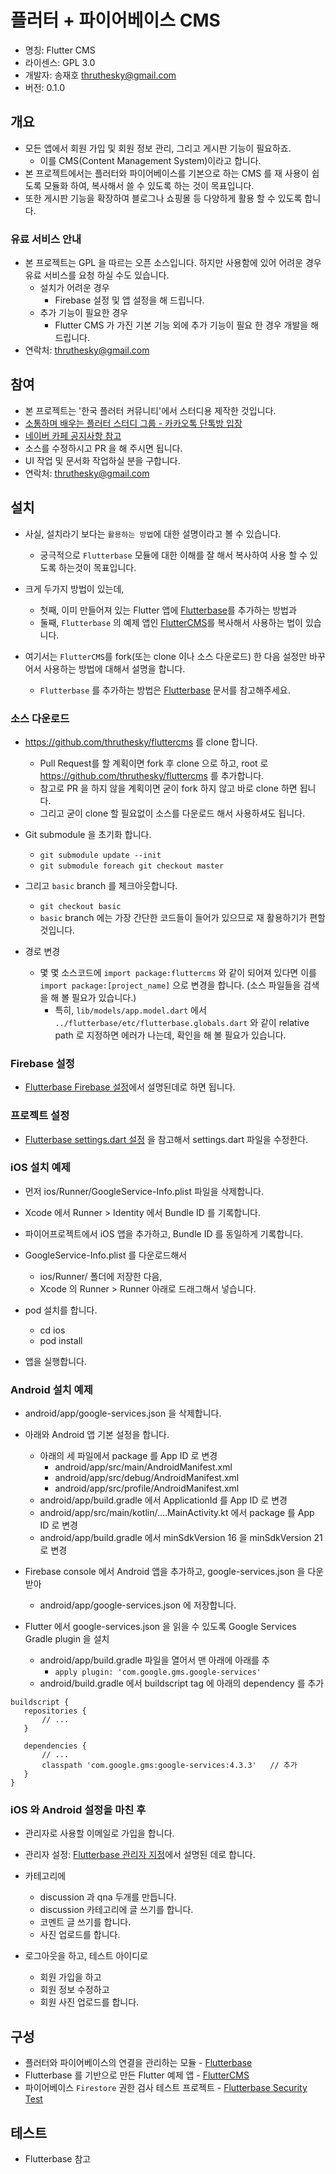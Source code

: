 # 플러터 + 파이어베이스 CMS

* 명칭: Flutter CMS
* 라이센스: GPL 3.0
* 개발자: 송재호 thruthesky@gmail.com
* 버전: 0.1.0

## 개요

* 모든 앱에서 회원 가입 및 회원 정보 관리, 그리고 게시판 기능이 필요하죠.
  * 이를 CMS(Content Management System)이라고 합니다.
* 본 프로젝트에서는 플러터와 파이어베이스를 기본으로 하는 CMS 를 재 사용이 쉽도록 모듈화 하여, 복사해서 쓸 수 있도록 하는 것이 목표입니다.
* 또한 게시판 기능을 확장하여 블로그나 쇼핑몰 등 다양하게 활용 할 수 있도록 합니다.

### 유료 서비스 안내

* 본 프로젝트는 GPL 을 따르는 오픈 소스입니다. 하지만 사용함에 있어 어려운 경우 유료 서비스를 요청 하실 수도 있습니다.
  * 설치가 어려운 경우
    * Firebase 설정 및 앱 설정을 해 드립니다.
  * 추가 기능이 필요한 경우
    * Flutter CMS 가 가진 기본 기능 외에 추가 기능이 필요 한 경우 개발을 해 드립니다.
* 연락처: thruthesky@gmail.com

## 참여

* 본 프로젝트는 '한국 플러터 커뮤니티'에서 스터디용 제작한 것입니다.
* [소통하며 배우는 플러터 스터디 그룹 - 카카오톡 단톡방 입장](https://open.kakao.com/o/g20m41Mb)
* [네이버 카페 공지사항 참고](https://cafe.naver.com/ionic2/1869)
* 소스를 수정하시고 PR 을 해 주시면 됩니다.
* UI 작업 및 문서화 작업하실 분을 구합니다.
* 연락처: thruthesky@gmail.com

## 설치

* 사실, 설치라기 보다는 `활용하는 방법`에 대한 설명이라고 볼 수 있습니다.
  * 궁극적으로 `Flutterbase` 모듈에 대한 이해를 잘 해서 복사하여 사용 할 수 있도록 하는것이 목표입니다.
* 크게 두가지 방법이 있는데,
  * 첫째, 이미 만들어져 있는 Flutter 앱에 [Flutterbase](https://github.com/thruthesky/flutterbase)를 추가하는 방법과
  * 둘째, `Flutterbase` 의 예제 앱인 [FlutterCMS](https://github.com/thruthesky/fluttercms)를 복사해서 사용하는 법이 있습니다.

* 여기서는 `FlutterCMS`를 fork(또는 clone 이나 소스 다운로드) 한 다음 설정만 바꾸어서 사용하는 방법에 대해서 설명을 합니다.
  * `Flutterbase` 를 추가하는 방법은 [Flutterbase](https://github.com/thruthesky/flutterbase) 문서를 참고해주세요.

### 소스 다운로드

* https://github.com/thruthesky/fluttercms 를 clone 합니다.
  * Pull Request를 할 계획이면 fork 후 clone 으로 하고, root 로 https://github.com/thruthesky/fluttercms 를 추가합니다.
  * 참고로 PR 을 하지 않을 계획이면 굳이 fork 하지 않고 바로 clone 하면 됩니다.
  * 그리고 굳이 clone 할 필요없이 소스를 다운로드 해서 사용하셔도 됩니다.

* Git submodule 을 초기화 합니다.
  * `git submodule update --init`
  * `git submodule foreach git checkout master`

* 그리고 `basic` branch 를 체크아웃합니다.
  * `git checkout basic`
  * `basic` branch 에는 가장 간단한 코드들이 들어가 있으므로 재 활용하기가 편할 것입니다.

* 경로 변경
  * 몇 몇 소스코드에 `import package:fluttercms` 와 같이 되어져 있다면 이를 `import package:[project_name]` 으로 변경을 합니다. (소스 파일들을 검색을 해 볼 필요가 있습니다.)
    * 특히, `lib/models/app.model.dart` 에서 `../flutterbase/etc/flutterbase.globals.dart` 와 같이 relative path 로 지정하면 에러가 나는데, 확인을 해 볼 필요가 있습니다.

### Firebase 설정

* [Flutterbase Firebase 설정](https://github.com/thruthesky/flutterbase#firebase-%EC%84%A4%EC%A0%95)에서 설명된데로 하면 됩니다.


### 프로젝트 설정

* [Flutterbase settings.dart 설정](https://github.com/thruthesky/flutterbase#%ED%94%84%EB%A1%9C%EC%A0%9D%ED%8A%B8-%EC%84%A4%EC%A0%95) 을 참고해서 settings.dart 파일을 수정한다.

### iOS 설치 예제

* 먼저 ios/Runner/GoogleService-Info.plist 파일을 삭제합니다.
* Xcode 에서 Runner > Identity 에서 Bundle ID 를 기록합니다.
* 파이어프로젝트에서 iOS 앱을 추가하고, Bundle ID 를 동일하게 기록합니다.
* GoogleService-Info.plist 를 다운로드해서
  * ios/Runner/ 폴더에 저장한 다음,
  * Xcode 의 Runner > Runner 아래로 드래그해서 넣습니다.
* pod 설치를 합니다.
  * cd ios
  * pod install

* 앱을 실행합니다.

### Android 설치 예제

* android/app/google-services.json 을 삭제합니다.
* 아래와 Android 앱 기본 설정을 합니다.
  * 아래의 세 파일에서 package 를 App ID 로 변경
    * android/app/src/main/AndroidManifest.xml
    * android/app/src/debug/AndroidManifest.xml
    * android/app/src/profile/AndroidManifest.xml
  * android/app/build.gradle 에서 ApplicationId 를 App ID 로 변경
  * android/app/src/main/kotlin/….MainActivity.kt 에서 package 를 App ID 로 변경
  * android/app/build.gradle 에서 minSdkVersion 16 을 minSdkVersion 21 로 변경

* Firebase console 에서 Android 앱을 추가하고, google-services.json 을 다운 받아
  * android/app/google-services.json 에 저장합니다.

* Flutter 에서 google-services.json 을 읽을 수 있도록 Google Services Gradle plugin 을 설치
  * android/app/build.gradle 파일을 열어서 맨 아래에 아래를 추
    * `apply plugin: 'com.google.gms.google-services'`
  * android/build.gradle 에서 buildscript tag 에 아래의 dependency 를 추가

```
buildscript {
   repositories {
       // ...
   }

   dependencies {
       // ...
       classpath 'com.google.gms:google-services:4.3.3'   // 추가
   }
}
```


### iOS 와 Android 설정을 마친 후

* 관리자로 사용할 이메일로 가입을 합니다.
* 관리자 설정: [Flutterbase 관리자 지정](https://github.com/thruthesky/flutterbase#%EA%B4%80%EB%A6%AC%EC%9E%90-%EC%84%A4%EC%A0%95e)에서 설명된 데로 합니다.
* 카테고리에
  * discussion 과 qna 두개를 만듭니다.
  * discussion 카테고리에 글 쓰기를 합니다.
  * 코멘트 글 쓰기를 합니다.
  * 사진 업로드를 합니다.

* 로그아웃을 하고, 테스트 아이디로
  * 회원 가입을 하고
  * 회원 정보 수정하고
  * 회원 사진 업로드를 합니다.



## 구성

* 플러터와 파이어베이스의 연결을 관리하는 모듈 - [Flutterbase](https://github.com/thruthesky/flutterbase)
* Flutterbase 를 기반으로 만든 Flutter 예제 앱 - [FlutterCMS](https://github.com/thruthesky/fluttercms)
* 파이어베이스 `Firestore` 권한 검사 테스트 프로젝트 - [Flutterbase Security Test](https://github.com/thruthesky/flutterbase-security-test) 

## 테스트

* Flutterbase 참고

